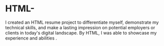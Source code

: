 # HTML-
I created an HTML resume project to differentiate myself, demonstrate my technical skills, and make a lasting impression on potential employers or clients in today's digital landscape. By HTML, I was able to showcase my experience and abilities .
